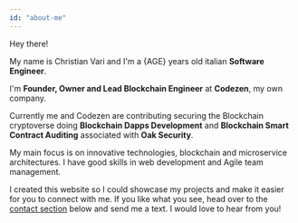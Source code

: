 ```yaml
---
id: "about-me"
---
```


Hey there!

My name is Christian Vari and I'm a {AGE} years old italian **Software Engineer**.

I'm **Founder, Owner and Lead Blockchain Engineer** at **Codezen**, my own company.

Currently me and Codezen are contributing securing the Blockchain cryptoverse doing **Blockchain Dapps Development** and **Blockchain Smart Contract Auditing** associated with **Oak Security**.

My main focus is on innovative technologies, blockchain and microservice architectures.
I have good skills in web development and Agile team management.

I created this website so I could showcase my projects and make it easier for you to connect with me. If you like what you see, head over to the [contact section](#contact) below and send me a text. I would love to hear from you!

